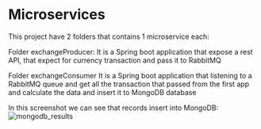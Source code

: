 # Microservices
This project have 2 folders that contains 1 microservice each:

Folder exchangeProducer:
It is a Spring boot application that expose a rest API, that expect for currency transaction and pass it to RabbitMQ

Folder exchangeConsumer
It is a Spring boot application that listening to a RabbitMQ queue and get all the transaction that passed from the first app and calculate the data and insert it to MongoDB database


In this screenshot we can see that records insert into MongoDB:
![mongodb_results](https://user-images.githubusercontent.com/24387904/42727824-120a701e-87b6-11e8-9931-bb9e4c2ffcde.JPG)
